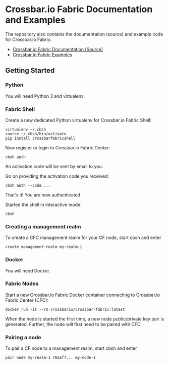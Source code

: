 # Crossbar.io Fabric Documentation and Examples

The repository also contains the documentation (source) and example code for Crossbar.io Fabric:

* [Crossbar.io Fabric Documentation (Source)](https://github.com/crossbario/crossbar-fabric-docs/wiki)
* [Crossbar.io Fabric Examples](examples)

## Getting Started

### Python

You will need Python 3 and virtualenv.

### Fabric Shell

Create a new dedicated Python virtualenv for Crossbar.io Fabric Shell:

```console
virtualenv ~/.cbsh
source ~/.cbsh/bin/activate
pip install crossbarfabricshell
```

Now register or login to Crossbar.io Fabric Center:

```console
cbsh auth
```

An activation code will be sent by email to you.

Go on providing the activation code you received:

```console
cbsh auth --code ...
```

That's it! You are now authenticated.

Started the shell in interactive mode:

```console
cbsh
```


### Creating a management realm

To create a CFC management realm for your CF node, start cbsh and enter

    create management-realm my-realm-1


### Docker

You will need Docker.


### Fabric Nodes

Start a new Crossbar.io Fabric Docker container connecting to Crossbar.io Fabric Center (CFC):

    docker run -it --rm crossbario/crossbar-fabric:latest

When the node is started the first time, a new node public/private key pair is generated. Further, the node will first need to be paired with CFC.


### Pairing a node

To pair a CF node to a management realm, start cbsh and enter

    pair node my-realm-1 78aaf7... my-node-1
